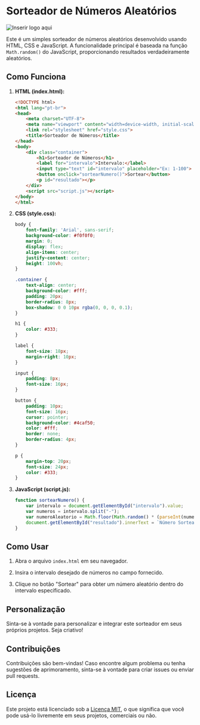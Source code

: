 # Sorteador de Números Aleatórios

![Inserir logo aqui](link_da_imagem)

Este é um simples sorteador de números aleatórios desenvolvido usando HTML, CSS e JavaScript. A funcionalidade principal é baseada na função `Math.random()` do JavaScript, proporcionando resultados verdadeiramente aleatórios.

## Como Funciona

1. **HTML (index.html):**
   ```html
   <!DOCTYPE html>
   <html lang="pt-br">
   <head>
       <meta charset="UTF-8">
       <meta name="viewport" content="width=device-width, initial-scale=1.0">
       <link rel="stylesheet" href="style.css">
       <title>Sorteador de Números</title>
   </head>
   <body>
       <div class="container">
           <h1>Sorteador de Números</h1>
           <label for="intervalo">Intervalo:</label>
           <input type="text" id="intervalo" placeholder="Ex: 1-100">
           <button onclick="sortearNumero()">Sortear</button>
           <p id="resultado"></p>
       </div>
       <script src="script.js"></script>
   </body>
   </html>
   ```

2. **CSS (style.css):**
   ```css
   body {
       font-family: 'Arial', sans-serif;
       background-color: #f0f0f0;
       margin: 0;
       display: flex;
       align-items: center;
       justify-content: center;
       height: 100vh;
   }

   .container {
       text-align: center;
       background-color: #fff;
       padding: 20px;
       border-radius: 8px;
       box-shadow: 0 0 10px rgba(0, 0, 0, 0.1);
   }

   h1 {
       color: #333;
   }

   label {
       font-size: 18px;
       margin-right: 10px;
   }

   input {
       padding: 8px;
       font-size: 16px;
   }

   button {
       padding: 10px;
       font-size: 16px;
       cursor: pointer;
       background-color: #4caf50;
       color: #fff;
       border: none;
       border-radius: 4px;
   }

   p {
       margin-top: 20px;
       font-size: 24px;
       color: #333;
   }
   ```

3. **JavaScript (script.js):**
   ```javascript
   function sortearNumero() {
       var intervalo = document.getElementById("intervalo").value;
       var numeros = intervalo.split("-");
       var numeroAleatorio = Math.floor(Math.random() * (parseInt(numeros[1]) - parseInt(numeros[0]) + 1)) + parseInt(numeros[0]);
       document.getElementById("resultado").innerText = `Número Sorteado: ${numeroAleatorio}`;
   }
   ```

## Como Usar

1. Abra o arquivo `index.html` em seu navegador.

2. Insira o intervalo desejado de números no campo fornecido.

3. Clique no botão "Sortear" para obter um número aleatório dentro do intervalo especificado.

## Personalização

Sinta-se à vontade para personalizar e integrar este sorteador em seus próprios projetos. Seja criativo!

## Contribuições

Contribuições são bem-vindas! Caso encontre algum problema ou tenha sugestões de aprimoramento, sinta-se à vontade para criar issues ou enviar pull requests.

## Licença

Este projeto está licenciado sob a [Licença MIT](LICENSE), o que significa que você pode usá-lo livremente em seus projetos, comerciais ou não.


